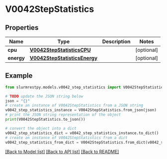 # V0042StepStatistics


## Properties

Name | Type | Description | Notes
------------ | ------------- | ------------- | -------------
**cpu** | [**V0042StepStatisticsCPU**](V0042StepStatisticsCPU.md) |  | [optional]
**energy** | [**V0042StepStatisticsEnergy**](V0042StepStatisticsEnergy.md) |  | [optional]

## Example

```python
from slurmrestpy.models.v0042_step_statistics import V0042StepStatistics

# TODO update the JSON string below
json = "{}"
# create an instance of V0042StepStatistics from a JSON string
v0042_step_statistics_instance = V0042StepStatistics.from_json(json)
# print the JSON string representation of the object
print(V0042StepStatistics.to_json())

# convert the object into a dict
v0042_step_statistics_dict = v0042_step_statistics_instance.to_dict()
# create an instance of V0042StepStatistics from a dict
v0042_step_statistics_from_dict = V0042StepStatistics.from_dict(v0042_step_statistics_dict)
```
[[Back to Model list]](../README.md#documentation-for-models) [[Back to API list]](../README.md#documentation-for-api-endpoints) [[Back to README]](../README.md)


